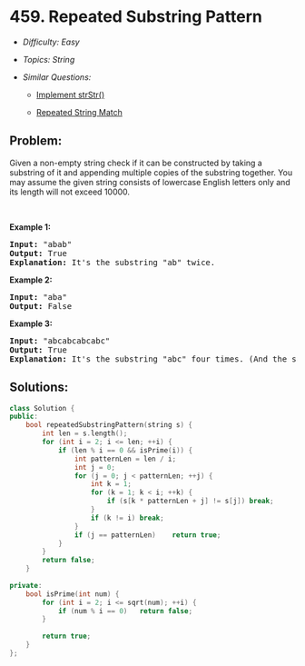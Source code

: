 # 459. Repeated Substring Pattern

* *Difficulty: Easy*

* *Topics: String*

* *Similar Questions:*

  * [Implement strStr()](implement-strstr.md)

  * [Repeated String Match](repeated-string-match.md)

## Problem:

<p>Given a non-empty string check if it can be constructed by taking a substring of it and appending multiple copies of the substring together. You may assume the given string consists of lowercase English letters only and its length will not exceed 10000.</p>

<p>&nbsp;</p>

<p><b>Example 1:</b></p>

<pre>
<b>Input:</b> &quot;abab&quot;
<b>Output:</b> True
<b>Explanation:</b> It&#39;s the substring &quot;ab&quot; twice.
</pre>

<p><b>Example 2:</b></p>

<pre>
<b>Input:</b> &quot;aba&quot;
<b>Output:</b> False
</pre>

<p><b>Example 3:</b></p>

<pre>
<b>Input:</b> &quot;abcabcabcabc&quot;
<b>Output:</b> True
<b>Explanation:</b> It&#39;s the substring &quot;abc&quot; four times. (And the substring &quot;abcabc&quot; twice.)
</pre>

## Solutions:

```c++
class Solution {
public:
    bool repeatedSubstringPattern(string s) {
        int len = s.length();
        for (int i = 2; i <= len; ++i) {
            if (len % i == 0 && isPrime(i)) {
                int patternLen = len / i;
                int j = 0;
                for (j = 0; j < patternLen; ++j) {
                    int k = 1;
                    for (k = 1; k < i; ++k) {
                        if (s[k * patternLen + j] != s[j]) break;
                    }
                    if (k != i) break;
                }
                if (j == patternLen)    return true;
            }
        }
        return false;
    }
    
private:
    bool isPrime(int num) {
        for (int i = 2; i <= sqrt(num); ++i) {
            if (num % i == 0)   return false;
        }
        
        return true;
    }
};
```
